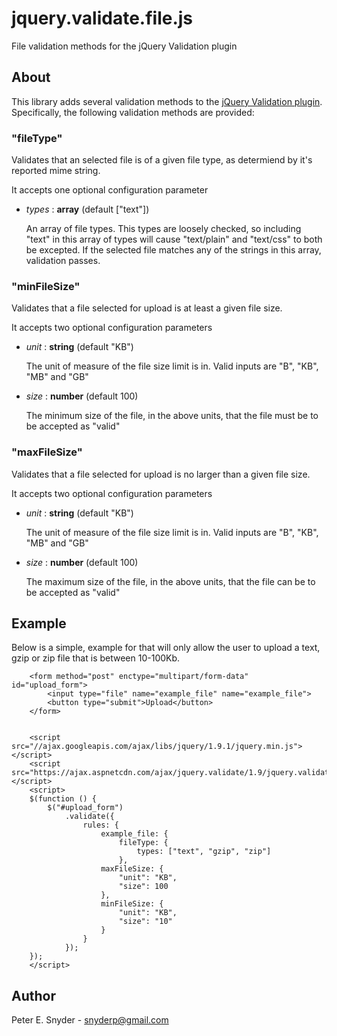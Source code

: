 # jquery.validate.file.js

File validation methods for the jQuery Validation plugin

## About

This library adds several validation methods to the [jQuery Validation plugin](http://bassistance.de/jquery-plugins/jquery-plugin-validation/).  Specifically, the following validation methods are provided:


### "fileType"

Validates that an selected file is of a given file type, as determiend by it's
reported mime string.

It accepts one optional configuration parameter

*   *types* : **array** (default ["text"])

    An array of file types.  This types are loosely checked, so including
    "text" in this array of types will cause "text/plain" and "text/css"
    to both be excepted.  If the selected file matches any of the strings
    in this array, validation passes.


### "minFileSize"

Validates that a file selected for upload is at least a given file size.

It accepts two optional configuration parameters

*   *unit* : **string** (default "KB")

    The unit of measure of the file size limit is in.  Valid inputs
    are "B", "KB", "MB" and "GB"

*   *size* : **number** (default 100)

    The minimum size of the file, in the above units, that the file
    must be to be accepted as "valid"

### "maxFileSize"

Validates that a file selected for upload is no larger than a given file size.

It accepts two optional configuration parameters

*   *unit* : **string** (default "KB")

    The unit of measure of the file size limit is in.  Valid inputs
    are "B", "KB", "MB" and "GB"

*   *size* : **number** (default 100)

    The maximum size of the file, in the above units, that the file
    can be to be accepted as "valid"


## Example

Below is a simple, example for that will only allow the user to upload a
text, gzip or zip file that is between 10-100Kb.

```
    <form method="post" enctype="multipart/form-data" id="upload_form">
        <input type="file" name="example_file" name="example_file">
        <button type="submit">Upload</button>
    </form>


    <script src="//ajax.googleapis.com/ajax/libs/jquery/1.9.1/jquery.min.js"></script>
    <script src="https://ajax.aspnetcdn.com/ajax/jquery.validate/1.9/jquery.validate.min.js"></script>
    <script>
    $(function () {
        $("#upload_form")
            .validate({
                rules: {
                    example_file: {
                        fileType: {
                            types: ["text", "gzip", "zip"]
                        },
                    maxFileSize: {
                        "unit": "KB",
                        "size": 100
                    },
                    minFileSize: {
                        "unit": "KB",
                        "size": "10"
                    }
                }
            });
    });
    </script>
```

## Author

Peter E. Snyder - snyderp@gmail.com

